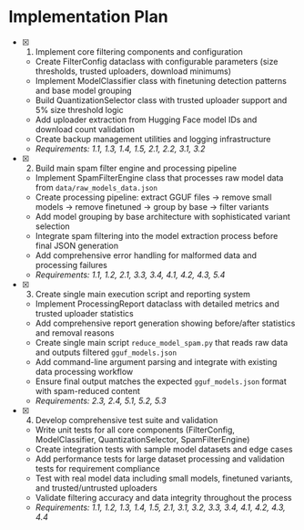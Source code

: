 # Implementation Plan

- [x] 1. Implement core filtering components and configuration





  - Create FilterConfig dataclass with configurable parameters (size thresholds, trusted uploaders, download minimums)
  - Implement ModelClassifier class with finetuning detection patterns and base model grouping
  - Build QuantizationSelector class with trusted uploader support and 5% size threshold logic
  - Add uploader extraction from Hugging Face model IDs and download count validation
  - Create backup management utilities and logging infrastructure
  - _Requirements: 1.1, 1.3, 1.4, 1.5, 2.1, 2.2, 3.1, 3.2_

- [x] 2. Build main spam filter engine and processing pipeline








  - Implement SpamFilterEngine class that processes raw model data from `data/raw_models_data.json`
  - Create processing pipeline: extract GGUF files → remove small models → remove finetuned → group by base → filter variants
  - Add model grouping by base architecture with sophisticated variant selection
  - Integrate spam filtering into the model extraction process before final JSON generation
  - Add comprehensive error handling for malformed data and processing failures
  - _Requirements: 1.1, 1.2, 2.1, 3.3, 3.4, 4.1, 4.2, 4.3, 5.4_

- [x] 3. Create single main execution script and reporting system





  - Implement ProcessingReport dataclass with detailed metrics and trusted uploader statistics
  - Add comprehensive report generation showing before/after statistics and removal reasons
  - Create single main script `reduce_model_spam.py` that reads raw data and outputs filtered `gguf_models.json`
  - Add command-line argument parsing and integrate with existing data processing workflow
  - Ensure final output matches the expected `gguf_models.json` format with spam-reduced content
  - _Requirements: 2.3, 2.4, 5.1, 5.2, 5.3_

- [x] 4. Develop comprehensive test suite and validation





  - Write unit tests for all core components (FilterConfig, ModelClassifier, QuantizationSelector, SpamFilterEngine)
  - Create integration tests with sample model datasets and edge cases
  - Add performance tests for large dataset processing and validation tests for requirement compliance
  - Test with real model data including small models, finetuned variants, and trusted/untrusted uploaders
  - Validate filtering accuracy and data integrity throughout the process
  - _Requirements: 1.1, 1.2, 1.3, 1.4, 1.5, 2.1, 3.1, 3.2, 3.3, 3.4, 4.1, 4.2, 4.3, 4.4_